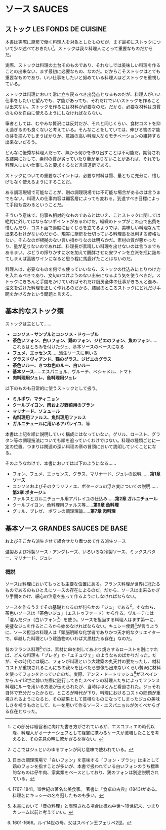 # ソース SAUCES

## ストック LES FONDS DE CUISINE


本書は実際に厨房で働く料理人を対象としたものだが、まず最初にストックについて少々述べておきたい[^1]。ストックは我々料理人にとって重要なものだからだ。

[^1]: この部分は経営者に向けた書き方がされているが、エスコフィエの時代以降、料理人がオーナーシェフとして経営に携わるケースが激増したことを考えると、その先見の明に驚かざるを得ない。

実際、ストックは料理の土台そのものであり、それなしでは美味しい料理を作ることの出来ない、まず最初に必要なもの、なのだ。だからこそストックはとても重要なものであり、いい仕事をしたいと努めている料理人ほどストックを重視している。

ストックは料理において常に立ち戻るべき出発点となるものだが、料理人がいい仕事をしたいと望んでも、才能があっても、それだけでいいストックを作ることは出来ない。ストックを作るには材料が必要なのだ。だから、必要な材料は良質のものを自由に使えるようにしなければならない。

筆者としては、むやみな贅沢には反対だが、それと同じくらい、食材コストを抑え過ぎるのも良くないと考えている。そんなことをしていては、伸びる筈の才能の芽を摘んでしまうばかりか、意識の高い料理人ならモチベーションの維持すら出来ないだろう。

どんなに優秀な料理人だって、無から何かを作り出すことは不可能だ。期待される結果に対して、素材の質が劣っていたり量が足りないことがあれば、それでも料理人にいい仕事しろと要求するなど言語道断である。

ストックについての重要なポイントは、必要な材料は質、量ともに充分に、惜しげもなく使えるようにすることだ。

ある調理現場で可能なことが、別の調理現場では不可能な場合があるのは言うまでもない。料理人の仕事内容は顧客層によっても変わる。到達すべき目標によって手段も変わるということだ。

そういう意味で、何事も相対的なものであるとはいえ、ことストックに関しては絶対に外してはならないポイントがあるわけだ。組織のトップがこの点で出費を惜しんだり、コスト面で過度に目くじらを立てるようでは、美味しい料理なんて出来るわけがないのだから、現実に厨房を仕切っている料理長を批判する資格もない。そんなのが根拠のない言い掛かりなのは明らかだ。素材の質が悪かったり、量が足りないのであれば、料理長が素晴しい料理を出せないのは言うまでもあるまい。ぶどうの搾りかすに水を加えて醗酵させた安ワインを立派を瓶に詰めてしまえば高級ワインになると思う程に馬鹿げたことはないのだ。

料理人は、必要なものを何でも使っていいなら、ストックの仕込みにとりわけ力を入れるべきであり、文句のつけようのない出来になるよう気を使うべきだ。ストックにきちんと手間をかけていればそれだけ厨房全体の仕事がきちんと進み、注文を受けた料理を正しく作れるのだから、結局のところストックにどれだけ手間をかけるかという問題と言える。



## 基本的なストック類

ストックは主として……

* __コンソメ・サンプルとコンソメ・ドゥーブル__
* __茶色いフォン、白いフォン、鶏のフォン、ジビエのフォン、魚のフォン__……これらはとろみを付けたジュ、基本ソースのベースになる
* __フュメ、エッセンス__……派生ソースに用いる
* __グラスドヴィアンド、鶏のグラス、ジビエのグラス__
* __茶色いルー、きつね色のルー、白いルー__
* __基本ソース__……エスパニョル、ヴルーテ、ベシャメル、トマト
* __肉料理用ジュレ、魚料理用ジュレ__

以下のものも日常的に使うストックとして扱う。

* __ミルポワ、マティニョン__
* __クールブイヨン、肉および野菜用のブラン__
* __マリナード、ソミュール__
* __肉料理用ファルス、魚料理用ファルス__
* __ガルニチュールに用いるアパレイユ__、等

本書は上記を順に説明していく構成にはなっていない。グリル、ロースト、グラタン等の調理技法についても順を追っていくわけではない。料理の種類ごとに一定の位置、つまりは関連の深い料理の章の冒頭において説明していくことになる。

そのようなわけで、本書においては以下のようになる……

* フォン、フュメ、エッセンス、グラス、マリナード、ジュレの説明…… __第1章 ソース__
* コンソメおよびそのクラリフィエ、ポタージュの浮き実についての説明……__第3章 ポタージュ__
* ファルスとガルニチュール用アパレイユの仕込み……__第2章 ガルニチュール__
* クールブイヨン、魚料理用ファルス等……__第6章 魚料理__
* グリル、ブレゼ、 ポワレの調理理論……__第7章 肉料理__


## 基本ソース GRANDES SAUCES DE BASE

およびそこから派生させて組合せたり煮つめて作る派生ソース

温製および冷製ソース・アングレーズ、いろいろな冷製ソース、ミックスバター、マリナード、ジュレ

### 概説

ソースは料理においてもっとも主要な位置にある。フランス料理が世界に冠たるものであるのもひとえにソースの存在によるのだ。だから、ソースは出来るかぎり手間をかけ、細心の注意を払って作るようにしなければならない。

ソースを作るうえでその基礎となるのが何らかの「ジュ」である[^2]。すなわち、茶色いソースは「茶色いジュ」（エストゥファード）から作る。ヴルーテには「澄んだジュ（白いフォン[^6]）を使う。ソースを担当する料理人はまず第一に、完璧なジュを作るところから始めなければならない。キュシー侯爵[^3]が言うように、ソース担当の料理人は「頭脳明晰な化学者でありかつ天才的なクリエイターで、卓越した料理という建造物のいわば大黒柱たる存在」なのだ。

[^2]: ここではジュといわゆるフォンが同じ意味で使われている。 

[^3]: 1767-1841。19世紀の著名な美食家。 著書に『食卓の古典』(1843)がある。料理名にキュシーの名を冠したものも多い。


昔のフランス料理[^4]では、素材に串を刺してあぶり焼きするローストを別にすれば、どんな料理も「ブレゼ」か「エチュヴェ」のようなものばかりだった。だが、その時代には既に、フォンが料理という大建築の丸天井の要だったし、材料コストが重視されるこんにちの我々を比べたら想像も出来ないくらい贅沢に材料を使ってフォンをとっていたのだ。実際、アンヌ・ドートリッシュ[^5]がスペインからルイ13世に嫁いだ際に随行してきたスペインの料理人たちによってフランス料理にルーを用いる方法が伝えられたが、当時はほとんど看過された。ジュそれ自体で充分だったからだ。ところが時代が下り、料理におけるコストの問題が重視されるようになると、その結果として貧相なものになってしまったジュの美味しさを補うものとして、ルーを用いて作るソース・エスパニョルが欠くべからざる存在となった。

[^4]: 本書において「昔の料理」と表現される場合は概ね中世〜18世紀末、つまりカレーム以前と考えていい。

[^5]: 1601-1666。ルイ14世の母。父はスペイン王フェリペ2世。

[^6]: 日本の調理現場で「白いフォン」を意味する「フォン・ブラン」は主として鶏のフォンを指すことが多いが、本書で扱われている白いフォンのうち標準的なものは仔牛肉、家禽類をベースとしており、鶏のフォンは別途説明されている。
